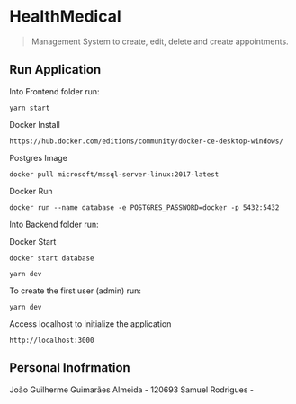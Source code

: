 # HealthMedical

> Management System to create, edit, delete and create appointments.


## Run Application


Into Frontend folder run:
```
yarn start
```

Docker Install

```
https://hub.docker.com/editions/community/docker-ce-desktop-windows/
```

Postgres Image

```
docker pull microsoft/mssql-server-linux:2017-latest
```

Docker Run

```
docker run --name database -e POSTGRES_PASSWORD=docker -p 5432:5432
```
Into Backend folder run:

Docker Start

```
docker start database
```

```
yarn dev
```

To create the first user (admin) run:
```
yarn dev
```

Access localhost to initialize the application

```
http://localhost:3000
```

## Personal Inofrmation

João Guilherme Guimarães Almeida - 120693
Samuel Rodrigues - 


